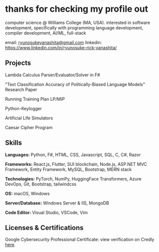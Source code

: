 # thanks for checking my profile out
computer science @ Williams College (MA, USA). interested in software development, specifically with programming language development, compiler development, AI/ML, full-stack

email: ryunosukeyanashita@gmail.com
linkedin: https://www.linkedin.com/in/ryunosuke-rick-yanashita/

## Projects

Lambda Calculus Parser/Evaluator/Solver in F#

"Text Classification Accuracy of Politically-Biased Language Models" Research Paper

Running Training Plan LP/MIP

Python-Keylogger

Artificial Life Simulators

Caesar Cipher Program

## Skills

**Languages:** Python, F#, HTML, CSS, Javascript, SQL, C, C#, Razor

**Frameworks:** React.js, Flutter, SUI blockchain, Node.js, ASP.NET MVC Framework, Entity Framework, MySQL, Bootstrap, MERN stack

**Technologies:** PyTorch, NumPy, HuggingFace Transformers, Azure DevOps, Git, Bootstrap, tailwindcss

**OS:** macOS, Windows

**Server/Database:** Windows Server & IIS, MongoDB

**Code Editor:** Visual Studio, VSCode, Vim

## Licenses & Certifications
Google Cybersecurity Professional Certificate: view verification on Credly [here](https://www.credly.com/badges/931329fe-14a8-4bff-9282-b9dfacfe50e3/linked_in_profile).
